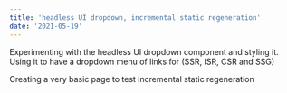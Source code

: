 ```yaml
---
title: 'headless UI dropdown, incremental static regeneration'
date: '2021-05-19'
---
```


Experimenting with the headless UI dropdown component and styling it.  Using it to have a dropdown menu of links for (SSR, ISR, CSR and SSG)

Creating a very basic page to test incremental static regeneration

